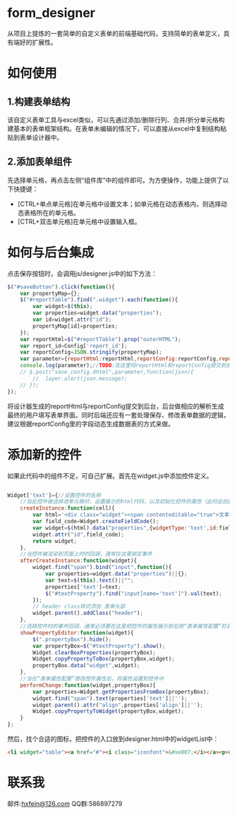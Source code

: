 # form_designer
从项目上提炼的一套简单的自定义表单的前端基础代码，支持简单的表单定义，具有端好的扩展性。
# 如何使用
## 1.构建表单结构
该自定义表单工具与excel类似，可以先通过添加/删除行列、合并/折分单元格构建基本的表单框架结构。在表单未编辑的情况下，可以直接从excel中复制结构粘贴到表单设计器中。
## 2.添加表单组件
先选择单元格，再点击左侧“组件库”中的组件即可。为方便操作，功能上提供了以下快捷键：
* 	[CTRL+单点单元格]在单元格中设置文本；如单元格在动态表格内，则选择动态表格所在的单元格。
* 	[CTRL+双击单元格]在单元格中设置输入框。
# 如何与后台集成
点击保存按钮时，会调用js/designer.js中的如下方法：
```javascript
$("#saveButton").click(function(){
	var propertyMap={};
	$("#reportTable").find(".widget").each(function(){
		var widget=$(this);
		var properties=widget.data("properties");
		var id=widget.attr("id");
		propertyMap[id]=properties;
	});
    var reportHtml=$("#reportTable").prop("outerHTML");
	var report_id=Config['report_id'];
	var reportConfig=JSON.stringify(propertyMap);
	var parameter={reportHtml:reportHtml,reportConfig:reportConfig,report_id:report_id};
	console.log(parameter);//TODO:在这里将reportHtml和reportConfig提交到后台，解析生成实际表单
    // $.post("save_config.dhtml",parameter,function(json){
		//  layer.alert(json.message);
	// });
});
```
将设计器生成的reportHtml与reportConfig提交到后台，后台做相应的解析生成最终的用户填写表单界面。同时后端还应有一套处理保存、修改表单数据的逻辑，建议根据reportConfig里的字段动态生成数据表的方式来做。
# 添加新的控件
如果此代码中的组件不足，可自己扩展。首先在widget.js中添加控件定义。

```javascript

Widget['text']={//设置控件的名称
	//当此控件被选择进单元格时，设置展示的html代码，以及初始化控件的属性（此时此创建控件，未真正渲染到页面上）
	createInstance:function(cell){
		var html='<div class="widget"><span contenteditable="true">文本</span></div>';
		var field_code=Widget.createFieldCode();
		var widget=$(html).data("properties",{widgetType:'text',id:field_code,text:'文本'});
		widget.attr("id",field_code);
		return widget;
	},
	//当控件被渲染到页面上时的回调，通常在这里绑定事件
	afterCreateInstance:function(widget){
		widget.find("span").bind("input",function(){
			var properties=widget.data("properties")||{};
			var text=$(this).text()||"";
			properties['text']=text;
			$("#textProperty").find("input[name='text']").val(text);
		});
		// header class样式添加 表单头部
		widget.parent().addClass("header");
	},
	//选择控件时的事件回调，通常必须要在这里把控件的属性展示到右侧“表单属性配置”栏目中
	showPropertyEditor:function(widget){
		$(".propertyBox").hide();
		var propertyBox=$("#textProperty").show();
		Widget.clearBoxProperties(propertyBox);
		Widget.copyPropertyToBox(propertyBox,widget);
		propertyBox.data("widget",widget);
	},
	//当在“表单属性配置”修改控件属性后，将属性设置到控件中
	performChange:function(widget,propertyBox){
		var properties=Widget.getPropertiesFromBox(propertyBox);
		widget.find("span").text(properties['text']||'');
		widget.parent().attr("align",properties['align']||'');
		Widget.copyPropertyToWidget(propertyBox,widget);
	}
};
```
然后，找个合适的图标，把控件的入口放到designer.html中的widgetList中：
```html
<li widget="table"><a href="#"><i class="iconfont">&#xe807;</i></a><p>动态表格</p></li>
```
# 联系我
邮件:hxfein@126.com
QQ群:586897279